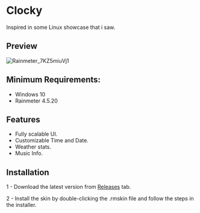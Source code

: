 # Clocky
Inspired in some Linux showcase that i saw. 

## Preview

![Rainmeter_7KZ5miuVj1](https://github.com/user-attachments/assets/ce640527-a4ed-471e-a4fc-2c63adbce3c0)

## Minimum Requirements:
- Windows 10
- Rainmeter 4.5.20

## Features
- Fully scalable UI.
- Customizable Time and Date.
- Weather stats.
- Music Info.

## Installation
1 - Download the latest version from [Releases](https://github.com/KazukiGames82/Clocky/releases) tab.

2 - Install the skin by double-clicking the .rmskin file and follow the steps in the installer.
